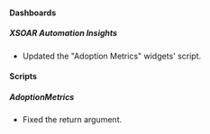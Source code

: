 
#### Dashboards

##### XSOAR Automation Insights

- Updated the "Adoption Metrics" widgets' script. 

#### Scripts

##### AdoptionMetrics

- Fixed the return argument.
